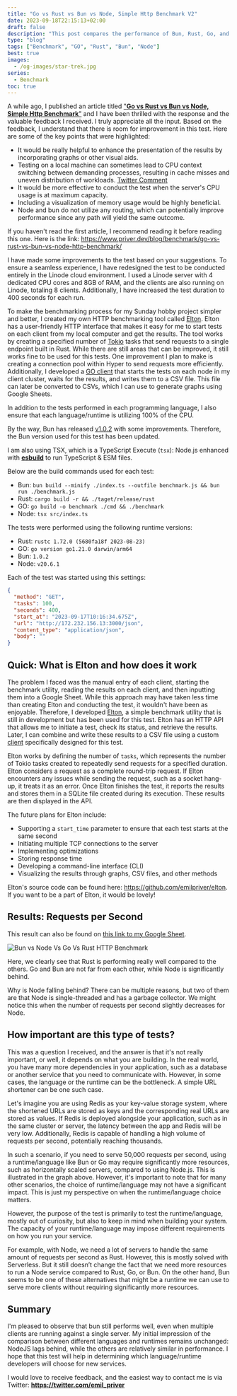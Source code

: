 ```yaml
---
title: "Go vs Rust vs Bun vs Node, Simple Http Benchmark V2"
date: 2023-09-18T22:15:13+02:00
draft: false
description: "This post compares the performance of Bun, Rust, Go, and Node for handling HTTP requests. The author benchmarks each language using a simple benchmark test and tests returning a simple string and a JSON string. The post also discusses the author's reasons for conducting the test and provides a summary of the results."
type: "blog"
tags: ["Benchmark", "GO", "Rust", "Bun", "Node"]
best: true
images:
  - /og-images/star-trek.jpg
series:
  - Benchmark
toc: true
---
```


A while ago, I published an article titled ["**Go vs Rust vs Bun vs Node, Simple Http Benchmark**"](https://www.priver.dev/blog/benchmark/go-vs-rust-vs-bun-vs-node-http-benchmark/) and I have been thrilled with the response and the valuable feedback I received. I truly appreciate all the input. Based on the feedback, I understand that there is room for improvement in this test. Here are some of the key points that were highlighted:

- It would be really helpful to enhance the presentation of the results by incorporating graphs or other visual aids.
- Testing on a local machine can sometimes lead to CPU context switching between demanding processes, resulting in cache misses and uneven distribution of workloads. [Twitter Comment](https://x.com/tusharmath/status/1703057561627603072?s=20)
- It would be more effective to conduct the test when the server's CPU usage is at maximum capacity.
- Including a visualization of memory usage would be highly beneficial.
- Node and bun do not utilize any routing, which can potentially improve performance since any path will yield the same outcome.

If you haven't read the first article, I recommend reading it before reading this one. Here is the link: https://www.priver.dev/blog/benchmark/go-vs-rust-vs-bun-vs-node-http-benchmark/

I have made some improvements to the test based on your suggestions. To ensure a seamless experience, I have redesigned the test to be conducted entirely in the Linode cloud environment. I used a Linode server with 4 dedicated CPU cores and 8GB of RAM, and the clients are also running on Linode, totaling 8 clients. Additionally, I have increased the test duration to 400 seconds for each run.

To make the benchmarking process for my Sunday hobby project simpler and better, I created my own HTTP benchmarking tool called [Elton](https://github.com/emilpriver/elton). Elton has a user-friendly HTTP interface that makes it easy for me to start tests on each client from my local computer and get the results. The tool works by creating a specified number of [Tokio](https://tokio.rs/) tasks that send requests to a single endpoint built in Rust. While there are still areas that can be improved, it still works fine to be used for this tests. One improvement I plan to make is creating a connection pool within Hyper to send requests more efficiently. Additionally, I developed a [GO client](https://github.com/emilpriver/go-rust-bun-node/tree/v2/client) that starts the tests on each node in my client cluster, waits for the results, and writes them to a CSV file. This file can later be converted to CSVs, which I can use to generate graphs using Google Sheets.  

In addition to the tests performed in each programming language, I also ensure that each language/runtime is utilizing 100% of the CPU.

By the way, Bun has released [v1.0.2](https://bun.sh/blog/bun-v1.0.2) with some improvements. Therefore, the Bun version used for this test has been updated.

I am also using TSX, which is a TypeScript Execute (`tsx`): Node.js enhanced with **[esbuild](https://esbuild.github.io/)** to run TypeScript & ESM files.

Below are the build commands used for each test:

- Bun: `bun build --minify ./index.ts --outfile benchmark.js && bun run ./benchmark.js`
- Rust: `cargo build -r && ./taget/release/rust`
- GO: `go build -o benchmark ./cmd && ./benchmark`
- Node: `tsx src/index.ts`

The tests were performed using the following runtime versions:

- Rust: `rustc 1.72.0 (5680fa18f 2023-08-23)`
- GO: `go version go1.21.0 darwin/arm64`
- Bun: `1.0.2`
- Node: `v20.6.1`

Each of the test was started using this settings:
```json
{
  "method": "GET",
  "tasks": 100,
  "seconds": 400,
  "start_at": "2023-09-17T10:16:34.675Z",
  "url": "http://172.232.156.13:3000/json", 
  "content_type": "application/json",
  "body": ""
}
```

## Quick: What is Elton and how does it work

The problem I faced was the manual entry of each client, starting the benchmark utility, reading the results on each client, and then inputting them into a Google Sheet. While this approach may have taken less time than creating Elton and conducting the test, it wouldn't have been as enjoyable. Therefore, I developed [Elton](https://github.com/emilpriver/elton), a simple benchmark utility that is still in development but has been used for this test. Elton has an HTTP API that allows me to initiate a test, check its status, and retrieve the results. Later, I can combine and write these results to a CSV file using a custom [client](https://github.com/emilpriver/go-rust-bun-node/tree/v2/client) specifically designed for this test.

Elton works by defining the number of `tasks`, which represents the number of Tokio tasks created to repeatedly send requests for a specified duration. Elton considers a request as a complete round-trip request. If Elton encounters any issues while sending the request, such as a socket hang-up, it treats it as an error. Once Elton finishes the test, it reports the results and stores them in a SQLite file created during its execution. These results are then displayed in the API.

The future plans for Elton include:

- Supporting a `start_time` parameter to ensure that each test starts at the same second
- Initiating multiple TCP connections to the server
- Implementing optimizations
- Storing response time
- Developing a command-line interface (CLI)
- Visualizing the results through graphs, CSV files, and other methods

Elton's source code can be found here: https://github.com/emilpriver/elton. If you want to be a part of Elton, it would be lovely!

## Results: Requests per Second

This result can also be found on [this link to my Google Sheet](https://docs.google.com/spreadsheets/d/1LmQFoFOp_ECgz5BWNMZQBdxHEkJaNbEeT0_0jdNwiO4/edit?usp=sharing).

![Bun vs Node Vs Go Vs Rust HTTP Benchmark](images/benchmark/node-vs-bun-vs-rust-vs-go.png)

Here, we clearly see that Rust is performing really well compared to the others. Go and Bun are not far from each other, while Node is significantly behind.

Why is Node falling behind? There can be multiple reasons, but two of them are that Node is single-threaded and has a garbage collector. We might notice this when the number of requests per second slightly decreases for Node.


## How important are this type of tests?

This was a question I received, and the answer is that it's not really important, or well, it depends on what you are building. In the real world, you have many more dependencies in your application, such as a database or another service that you need to communicate with. However, in some cases, the language or the runtime can be the bottleneck. A simple URL shortener can be one such case.

Let's imagine you are using Redis as your key-value storage system, where the shortened URLs are stored as keys and the corresponding real URLs are stored as values. If Redis is deployed alongside your application, such as in the same cluster or server, the latency between the app and Redis will be very low. Additionally, Redis is capable of handling a high volume of requests per second, potentially reaching thousands.

In such a scenario, if you need to serve 50,000 requests per second, using a runtime/language like Bun or Go may require significantly more resources, such as horizontally scaled servers, compared to using Node.js. This is illustrated in the graph above. However, it's important to note that for many other scenarios, the choice of runtime/language may not have a significant impact. This is just my perspective on when the runtime/language choice matters.

However, the purpose of the test is primarily to test the runtime/language, mostly out of curiosity, but also to keep in mind when building your system. The capacity of your runtime/language may impose different requirements on how you run your service.

For example, with Node, we need a lot of servers to handle the same amount of requests per second as Rust. However, this is mostly solved with Serverless. But it still doesn’t change the fact that we need more resources to run a Node service compared to Rust, Go, or Bun. On the other hand, Bun seems to be one of these alternatives that might be a runtime we can use to serve more clients without requiring significantly more resources.

## Summary

I'm pleased to observe that bun still performs well, even when multiple clients are running against a single server. My initial impression of the comparison between different languages and runtimes remains unchanged: NodeJS lags behind, while the others are relatively similar in performance. I hope that this test will help in determining which language/runtime developers will choose for new services.

I would love to receive feedback, and the easiest way to contact me is via Twitter: **https://twitter.com/emil_priver**
